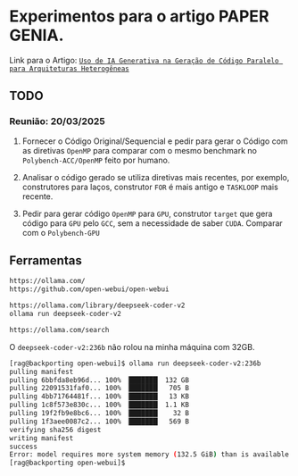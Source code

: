 # Experimentos para o artigo PAPER GENIA.

Link para o Artigo: [`Uso de IA Generativa na Geração de Código Paralelo para Arquiteturas Heterogêneas`](https://pt.overleaf.com/project/67dc14860cf4074a0dd5d508)

## TODO

### Reunião: 20/03/2025

1. Fornecer o Código Original/Sequencial e pedir para gerar o Código com as diretivas `OpenMP` para comparar com o mesmo benchmark no `Polybench-ACC/OpenMP` feito por humano.

2. Analisar o código gerado se utiliza diretivas mais recentes, por exemplo, construtores para laços, construtor `FOR` é mais antigo e `TASKLOOP` mais recente.

3. Pedir para gerar código `OpenMP` para `GPU`, construtor `target` que gera código para `GPU` pelo `GCC`, sem a necessidade de saber `CUDA`. Comparar com o `Polybench-GPU`



## Ferramentas

```bash
https://ollama.com/
https://github.com/open-webui/open-webui

https://ollama.com/library/deepseek-coder-v2
ollama run deepseek-coder-v2

https://ollama.com/search


```

O `deepseek-coder-v2:236b` não rolou na minha máquina com 32GB.

```bash
[rag@backporting open-webui]$ ollama run deepseek-coder-v2:236b
pulling manifest 
pulling 6bbfda8eb96d... 100% ▕███████▏ 132 GB                         
pulling 22091531faf0... 100% ▕███████▏  705 B                         
pulling 4bb71764481f... 100% ▕███████▏  13 KB                         
pulling 1c8f573e830c... 100% ▕███████▏ 1.1 KB                         
pulling 19f2fb9e8bc6... 100% ▕███████▏   32 B                         
pulling 1f3aee0087c2... 100% ▕███████▏  569 B                         
verifying sha256 digest 
writing manifest 
success 
Error: model requires more system memory (132.5 GiB) than is available (11.5 GiB)
[rag@backporting open-webui]$
```


